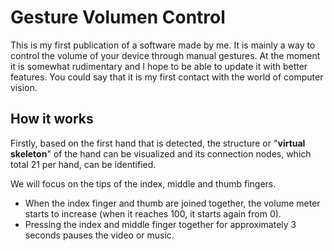 # Gesture Volumen Control
This is my first publication of a software made by me. It is mainly a way to control the volume of your device through manual gestures. At the moment it is somewhat rudimentary and I hope to be able to update it with better features.   You could say that it is my first contact with the world of computer vision.

## How it works
Firstly, based on the first hand that is detected, the structure or "**virtual skeleton**" of the hand can be visualized and its connection nodes, which total 21 per hand, can be identified.

We will focus on the tips of the index, middle and thumb fingers. 
- When the index finger and thumb are joined together, the volume meter starts to increase (when it reaches 100, it starts again from 0).
- Pressing the index and middle finger together for approximately 3 seconds pauses the video or music.
